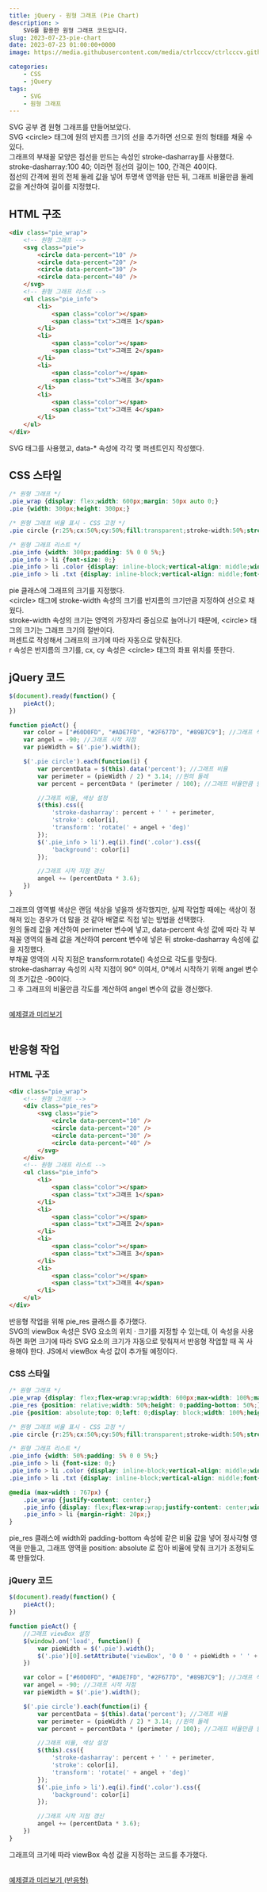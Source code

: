 ```yaml
---
title: jQuery - 원형 그래프 (Pie Chart)
description: >  
    SVG를 활용한 원형 그래프 코드입니다.
slug: 2023-07-23-pie-chart
date: 2023-07-23 01:00:00+0000
image: https://media.githubusercontent.com/media/ctrlcccv/ctrlcccv.github.io/master/assets/img/post/pie-chart.webp

categories:
    - CSS
    - jQuery
tags:
    - SVG
    - 원형 그래프
---
```

SVG 공부 겸 원형 그래프를 만들어보았다.  
SVG &lt;circle&gt; 태그에 원의 반지름 크기의 선을 추가하면 선으로 원의 형태를 채울 수 있다.  
그래프의 부채꼴 모양은 점선을 만드는 속성인 stroke-dasharray를 사용했다.  
stroke-dasharray:100 40; 이라면 점선의 길이는 100, 간격은 40이다.  
점선의 간격에 원의 전체 둘레 값을 넣어 투명색 영역을 만든 뒤, 그래프 비율만큼 둘레 값을 계산하여 길이를 지정했다.  

## HTML 구조
```html
<div class="pie_wrap">
    <!-- 원형 그래프 -->
    <svg class="pie">
        <circle data-percent="10" />
        <circle data-percent="20" />
        <circle data-percent="30" />
        <circle data-percent="40" />
    </svg>
    <!-- 원형 그래프 리스트 -->
    <ul class="pie_info">
        <li>
            <span class="color"></span>
            <span class="txt">그래프 1</span>
        </li>
        <li>
            <span class="color"></span>
            <span class="txt">그래프 2</span>
        </li>
        <li>
            <span class="color"></span>
            <span class="txt">그래프 3</span>
        </li>
        <li>
            <span class="color"></span>
            <span class="txt">그래프 4</span>
        </li>
    </ul>
</div>
```
SVG <circle> 태그를 사용했고, data-* 속성에 각각 몇 퍼센트인지 작성했다.  

## CSS 스타일
```css
/* 원형 그래프 */
.pie_wrap {display: flex;width: 600px;margin: 50px auto 0;}
.pie {width: 300px;height: 300px;}

/* 원형 그래프 비율 표시 - CSS 고정 */
.pie circle {r:25%;cx:50%;cy:50%;fill:transparent;stroke-width:50%;stroke:#ddd;;transform: rotate(-90deg);transform-origin:center;transition:all 0.5s;}

/* 원형 그래프 리스트 */
.pie_info {width: 300px;padding: 5% 0 0 5%;}
.pie_info > li {font-size: 0;}
.pie_info > li .color {display: inline-block;vertical-align: middle;width: 8px;height: 8px;margin-right: 5px;border-radius:4px;background: #000;}
.pie_info > li .txt {display: inline-block;vertical-align: middle;font-size: 14px;color: #333;}
```
pie 클래스에 그래프의 크기를 지정했다.  
&lt;circle&gt; 태그에 stroke-width 속성의 크기를 반지름의 크기만큼 지정하여 선으로 채웠다.  
stroke-width 속성의 크기는 영역의 가장자리 중심으로 늘어나기 때문에, &lt;circle&gt; 태그의 크기는 그래프 크기의 절반이다.  
퍼센트로 작성해서 그래프의 크기에 따라 자동으로 맞춰진다.  
r 속성은 반지름의 크기를, cx, cy 속성은 &lt;circle&gt; 태그의 좌표 위치를 뜻한다.  

<script async src="https://pagead2.googlesyndication.com/pagead/js/adsbygoogle.js?client=ca-pub-8535540836842352" crossorigin="anonymous"></script>
<ins class="adsbygoogle"
     style="display:block; text-align:center;"
     data-ad-layout="in-article"
     data-ad-format="fluid"
     data-ad-client="ca-pub-8535540836842352"
     data-ad-slot="2974559225"></ins>
<script>
     (adsbygoogle = window.adsbygoogle || []).push({});
</script>

## jQuery 코드
```js
$(document).ready(function() {
    pieAct();
})

function pieAct() {
    var color = ["#60D0FD", "#ADE7FD", "#2F677D", "#89B7C9"]; //그래프 색상
    var angel = -90; //그래프 시작 지점
    var pieWidth = $('.pie').width();

    $('.pie circle').each(function(i) {
        var percentData = $(this).data('percent'); //그래프 비율
        var perimeter = (pieWidth / 2) * 3.14; //원의 둘레
        var percent = percentData * (perimeter / 100); //그래프 비율만큼 원의 둘레 계산

        //그래프 비율, 색상 설정
        $(this).css({
            'stroke-dasharray': percent + ' ' + perimeter,
            'stroke': color[i],
            'transform': 'rotate(' + angel + 'deg)'
        });
        $('.pie_info > li').eq(i).find('.color').css({
            'background': color[i]
        });

        //그래프 시작 지점 갱신
        angel += (percentData * 3.6);
    })
}
```
그래프의 영역별 색상은 랜덤 색상을 넣을까 생각했지만, 실제 작업할 때에는 색상이 정해져 있는 경우가 더 많을 것 같아 배열로 직접 넣는 방법을 선택했다.  
원의 둘레 값을 계산하여 perimeter 변수에 넣고, data-percent 속성 값에 따라 각 부채꼴 영역의 둘레 값을 계산하여 percent 변수에 넣은 뒤 stroke-dasharray 속성에 값을 지정했다.  
부채꼴 영역의 시작 지점은 transform:rotate() 속성으로 각도를 맞췄다.  
stroke-dasharray 속성의 시작 지점이 90° 이여서, 0°에서 시작하기 위해 angel 변수의 초기값은 -90이다.  
그 후 그래프의 비율만큼 각도를 계산하여 angel 변수의 값을 갱신했다.  
<br>
<div class="btn_wrap">
    <a target="_blank" href="https://ctrlcccv.github.io/ctrlcccv-demo/2023-07-23-pie-chart/type-pc/">예제결과 미리보기</a>
</div>
<br>

## 반응형 작업

### HTML 구조
```html
<div class="pie_wrap">
    <!-- 원형 그래프 -->
    <div class="pie_res">
        <svg class="pie">
            <circle data-percent="10" />
            <circle data-percent="20" />
            <circle data-percent="30" />
            <circle data-percent="40" />
        </svg>
    </div>
    <!-- 원형 그래프 리스트 -->
    <ul class="pie_info">
        <li>
            <span class="color"></span>
            <span class="txt">그래프 1</span>
        </li>
        <li>
            <span class="color"></span>
            <span class="txt">그래프 2</span>
        </li>
        <li>
            <span class="color"></span>
            <span class="txt">그래프 3</span>
        </li>
        <li>
            <span class="color"></span>
            <span class="txt">그래프 4</span>
        </li>
    </ul>
</div>
```
반응형 작업을 위해 pie_res 클래스를 추가했다.  
SVG의 viewBox 속성은 SVG 요소의 위치 · 크기를 지정할 수 있는데, 이 속성을 사용하면 화면 크기에 따라 SVG 요소의 크기가 자동으로 맞춰져서 반응형 작업할 때 꼭 사용해야 한다. JS에서 viewBox 속성 값이 추가될 예정이다.  

### CSS 스타일
```css
/* 원형 그래프 */
.pie_wrap {display: flex;flex-wrap:wrap;width: 600px;max-width: 100%;margin: 50px auto 0;}
.pie_res {position: relative;width: 50%;height: 0;padding-bottom: 50%;}
.pie {position: absolute;top: 0;left: 0;display: block;width: 100%;height: 100%;}

/* 원형 그래프 비율 표시 - CSS 고정 */
.pie circle {r:25%;cx:50%;cy:50%;fill:transparent;stroke-width:50%;stroke:#ddd;transform: rotate(-90deg);transform-origin:center;transition:all 0.5s;}

/* 원형 그래프 리스트 */
.pie_info {width: 50%;padding: 5% 0 0 5%;}
.pie_info > li {font-size: 0;}
.pie_info > li .color {display: inline-block;vertical-align: middle;width: 8px;height: 8px;margin-right: 5px;border-radius:4px;background: #000;}
.pie_info > li .txt {display: inline-block;vertical-align: middle;font-size: 14px;color: #333;}

@media (max-width : 767px) {
    .pie_wrap {justify-content: center;}
    .pie_info {display: flex;flex-wrap:wrap;justify-content: center;width: 100%;}
    .pie_info > li {margin-right: 20px;}
}
```
pie_res 클래스에 width와 padding-bottom 속성에 같은 비율 값을 넣어 정사각형 영역을 만들고, 그래프 영역을 position: absolute 로 잡아 비율에 맞춰 크기가 조정되도록 만들었다.  

### jQuery 코드
```js
$(document).ready(function() {
    pieAct();
})

function pieAct() {
    //그래프 viewBox 설정
    $(window).on('load', function() {
        var pieWidth = $('.pie').width();
        $('.pie')[0].setAttribute('viewBox', '0 0 ' + pieWidth + ' ' + pieWidth + '');
    })

    var color = ["#60D0FD", "#ADE7FD", "#2F677D", "#89B7C9"]; //그래프 색상
    var angel = -90; //그래프 시작 지점
    var pieWidth = $('.pie').width();

    $('.pie circle').each(function(i) {
        var percentData = $(this).data('percent'); //그래프 비율
        var perimeter = (pieWidth / 2) * 3.14; //원의 둘레
        var percent = percentData * (perimeter / 100); //그래프 비율만큼 원의 둘레 계산

        //그래프 비율, 색상 설정
        $(this).css({
            'stroke-dasharray': percent + ' ' + perimeter,
            'stroke': color[i],
            'transform': 'rotate(' + angel + 'deg)'
        });
        $('.pie_info > li').eq(i).find('.color').css({
            'background': color[i]
        });

        //그래프 시작 지점 갱신
        angel += (percentData * 3.6);
    })
}
```
그래프의 크기에 따라 viewBox 속성 값을 지정하는 코드를 추가했다.  
<br>
<div class="btn_wrap">
    <a target="_blank" href="https://ctrlcccv.github.io/ctrlcccv-demo/2023-07-23-pie-chart/type-responsive/">예제결과 미리보기 (반응형)</a>
</div>